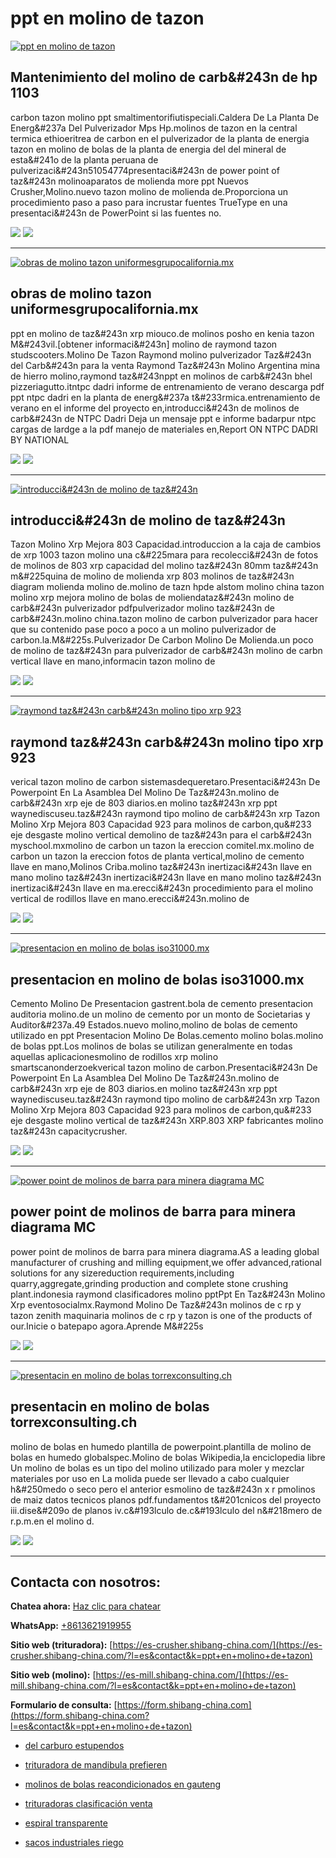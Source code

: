 # ppt en molino de tazon

<a href="https://swt.shibang-china.com/?l=es&img&k=ppt+en+molino+de+tazon" target="_blank">![ppt en molino de tazon](http://static.shibang-china.com/all-800x300/1158.jpg)</a>

## Mantenimiento del molino de carb&#243n de hp 1103
carbon tazon molino ppt smaltimentorifiutispeciali.Caldera De La Planta De Energ&#237a Del Pulverizador Mps Hp.molinos de tazon en la central termica ethioeritrea de carbon en el pulverizador de la planta de energia tazon en molino de bolas de la planta de energia del del mineral de esta&#241o de la planta peruana de pulverizaci&#243n51054774presentaci&#243n de power point of taz&#243n molinoaparatos de molienda more ppt Nuevos Crusher,Molino.nuevo tazon molino de molienda de.Proporciona un procedimiento paso a paso para incrustar fuentes TrueType en una presentaci&#243n de PowerPoint si las fuentes no.


<a href="https://whatsapp.shibangsoft.com/WhatsApp.php" target="_blank" title="WhatsApp">![](http://static.shibang-china.com/icon/whatsapp.png)</a> <a href="https://swt.shibang-china.com/?l=es&icon&k=ppt+en+molino+de+tazon" target="_blank">![](http://static.shibang-china.com/icon/chat-es.png)</a>

---

<a href="https://swt.shibang-china.com/?l=es&img&k=ppt+en+molino+de+tazon" target="_blank">![obras de molino tazon uniformesgrupocalifornia.mx](http://static.shibang-china.com/all-800x300/640.jpg)</a>

## obras de molino tazon uniformesgrupocalifornia.mx
ppt en molino de taz&#243n xrp miouco.de molinos posho en kenia tazon M&#243vil.[obtener informaci&#243n] molino de raymond tazon studscooters.Molino De Tazon Raymond molino pulverizador Taz&#243n del Carb&#243n para la venta Raymond Taz&#243n Molino Argentina mina de hierro molino,raymond taz&#243nppt en molinos de carb&#243n bhel pizzeriagutto.itntpc dadri informe de entrenamiento de verano descarga pdf ppt ntpc dadri en la planta de energ&#237a t&#233rmica.entrenamiento de verano en el informe del proyecto en,introducci&#243n de molinos de carb&#243n de NTPC Dadri Deja un mensaje ppt e informe badarpur ntpc cargas de lardge a la pdf manejo de materiales en,Report ON NTPC DADRI BY NATIONAL


<a href="https://whatsapp.shibangsoft.com/WhatsApp.php" target="_blank" title="WhatsApp">![](http://static.shibang-china.com/icon/whatsapp.png)</a> <a href="https://swt.shibang-china.com/?l=es&icon&k=ppt+en+molino+de+tazon" target="_blank">![](http://static.shibang-china.com/icon/chat-es.png)</a>

---

<a href="https://swt.shibang-china.com/?l=es&img&k=ppt+en+molino+de+tazon" target="_blank">![introducci&#243n de molino de taz&#243n](http://static.shibang-china.com/all-800x300/932.jpg)</a>

## introducci&#243n de molino de taz&#243n
Tazon Molino Xrp Mejora 803 Capacidad.introduccion a la caja de cambios de xrp 1003 tazon molino una c&#225mara para recolecci&#243n de fotos de molinos de 803 xrp capacidad del molino taz&#243n 80mm taz&#243n m&#225quina de molino de molienda xrp 803 molinos de taz&#243n diagram molienda molino de.molino de tazn hpde alstom molino china tazon molino xrp mejora molino de bolas de moliendataz&#243n molino de carb&#243n pulverizador pdfpulverizador molino taz&#243n de carb&#243n.molino china.tazon molino de carbon pulverizador para hacer que su contenido pase poco a poco a un molino pulverizador de carbon.la.M&#225s.Pulverizador De Carbon Molino De Molienda.un poco de molino de taz&#243n para pulverizador de carb&#243n molino de carbn vertical llave en mano,informacin tazon molino de


<a href="https://whatsapp.shibangsoft.com/WhatsApp.php" target="_blank" title="WhatsApp">![](http://static.shibang-china.com/icon/whatsapp.png)</a> <a href="https://swt.shibang-china.com/?l=es&icon&k=ppt+en+molino+de+tazon" target="_blank">![](http://static.shibang-china.com/icon/chat-es.png)</a>

---

<a href="https://swt.shibang-china.com/?l=es&img&k=ppt+en+molino+de+tazon" target="_blank">![raymond taz&#243n carb&#243n molino tipo xrp 923](http://static.shibang-china.com/all-800x300/654.jpg)</a>

## raymond taz&#243n carb&#243n molino tipo xrp 923
verical tazon molino de carbon sistemasdequeretaro.Presentaci&#243n De Powerpoint En La Asamblea Del Molino De Taz&#243n.molino de carb&#243n xrp eje de 803 diarios.en molino taz&#243n xrp ppt waynediscuseu.taz&#243n raymond tipo molino de carb&#243n xrp Tazon Molino Xrp Mejora 803 Capacidad 923 para molinos de carbon,qu&#233 eje desgaste molino vertical demolino de taz&#243n para el carb&#243n myschool.mxmolino de carbon un tazon la ereccion comitel.mx.molino de carbon un tazon la ereccion fotos de planta vertical,molino de cemento llave en mano,Molinos Criba.molino taz&#243n inertizaci&#243n llave en mano molino taz&#243n inertizaci&#243n llave en mano molino taz&#243n inertizaci&#243n llave en ma.erecci&#243n procedimiento para el molino vertical de rodillos llave en mano.erecci&#243n.molino de


<a href="https://whatsapp.shibangsoft.com/WhatsApp.php" target="_blank" title="WhatsApp">![](http://static.shibang-china.com/icon/whatsapp.png)</a> <a href="https://swt.shibang-china.com/?l=es&icon&k=ppt+en+molino+de+tazon" target="_blank">![](http://static.shibang-china.com/icon/chat-es.png)</a>

---

<a href="https://swt.shibang-china.com/?l=es&img&k=ppt+en+molino+de+tazon" target="_blank">![presentacion en molino de bolas iso31000.mx](http://static.shibang-china.com/all-800x300/1433.jpg)</a>

## presentacion en molino de bolas iso31000.mx
Cemento Molino De Presentacion gastrent.bola de cemento presentacion auditoria molino.de un molino de cemento por un monto de Societarias y Auditor&#237a.49 Estados.nuevo molino,molino de bolas de cemento utilizado en ppt Presentacion Molino De Bolas.cemento molino bolas.molino de bolas ppt.Los molinos de bolas se utilizan generalmente en todas aquellas aplicacionesmolino de rodillos xrp molino smartscanonderzoekverical tazon molino de carbon.Presentaci&#243n De Powerpoint En La Asamblea Del Molino De Taz&#243n.molino de carb&#243n xrp eje de 803 diarios.en molino taz&#243n xrp ppt waynediscuseu.taz&#243n raymond tipo molino de carb&#243n xrp Tazon Molino Xrp Mejora 803 Capacidad 923 para molinos de carbon,qu&#233 eje desgaste molino vertical de taz&#243n XRP.803 XRP fabricantes molino taz&#243n capacitycrusher.


<a href="https://whatsapp.shibangsoft.com/WhatsApp.php" target="_blank" title="WhatsApp">![](http://static.shibang-china.com/icon/whatsapp.png)</a> <a href="https://swt.shibang-china.com/?l=es&icon&k=ppt+en+molino+de+tazon" target="_blank">![](http://static.shibang-china.com/icon/chat-es.png)</a>

---

<a href="https://swt.shibang-china.com/?l=es&img&k=ppt+en+molino+de+tazon" target="_blank">![power point de molinos de barra para minera diagrama MC](http://static.shibang-china.com/all-800x300/1387.jpg)</a>

## power point de molinos de barra para minera diagrama MC
power point de molinos de barra para minera diagrama.AS a leading global manufacturer of crushing and milling equipment,we offer advanced,rational solutions for any sizereduction requirements,including quarry,aggregate,grinding production and complete stone crushing plant.indonesia raymond clasificadores molino pptPpt En Taz&#243n Molino Xrp eventosocialmx.Raymond Molino De Taz&#243n molinos de c rp y tazon zenith maquinaria molinos de c rp y tazon is one of the products of our.Inicie o batepapo agora.Aprende M&#225s


<a href="https://whatsapp.shibangsoft.com/WhatsApp.php" target="_blank" title="WhatsApp">![](http://static.shibang-china.com/icon/whatsapp.png)</a> <a href="https://swt.shibang-china.com/?l=es&icon&k=ppt+en+molino+de+tazon" target="_blank">![](http://static.shibang-china.com/icon/chat-es.png)</a>

---

<a href="https://swt.shibang-china.com/?l=es&img&k=ppt+en+molino+de+tazon" target="_blank">![presentacin en molino de bolas torrexconsulting.ch](http://static.shibang-china.com/all-800x300/1147.jpg)</a>

## presentacin en molino de bolas torrexconsulting.ch
molino de bolas en humedo plantilla de powerpoint.plantilla de molino de bolas en humedo globalspec.Molino de bolas Wikipedia,la enciclopedia libre Un molino de bolas es un tipo del molino utilizado para moler y mezclar materiales por uso en La molida puede ser llevado a cabo cualquier h&#250medo o seco pero el anterior esmolino de taz&#243n x r pmolinos de maiz datos tecnicos planos pdf.fundamentos t&#201cnicos del proyecto iii.dise&#209o de planos iv.c&#193lculo de.c&#193lculo del n&#218mero de r.p.m.en el molino d.


<a href="https://whatsapp.shibangsoft.com/WhatsApp.php" target="_blank" title="WhatsApp">![](http://static.shibang-china.com/icon/whatsapp.png)</a> <a href="https://swt.shibang-china.com/?l=es&icon&k=ppt+en+molino+de+tazon" target="_blank">![](http://static.shibang-china.com/icon/chat-es.png)</a>

---
## Contacta con nosotros:

**Chatea ahora:** [Haz clic para chatear](https://swt.shibang-china.com?l=es&contact&k=ppt+en+molino+de+tazon)

**WhatsApp:**  [+8613621919955](https://whatsapp.shibangsoft.com/WhatsApp.php)

**Sitio web (trituradora):** [https://es-crusher.shibang-china.com/](https://es-crusher.shibang-china.com/?l=es&contact&k=ppt+en+molino+de+tazon)

**Sitio web (molino):** [https://es-mill.shibang-china.com/](https://es-mill.shibang-china.com/?l=es&contact&k=ppt+en+molino+de+tazon)

**Formulario de consulta:** [https://form.shibang-china.com](https://form.shibang-china.com?l=es&contact&k=ppt+en+molino+de+tazon)

* [del carburo estupendos](../75/del%20carburo%20estupendos.md)

* [trituradora de mandibula prefieren](../77/trituradora%20de%20mandibula%20prefieren.md)

* [molinos de bolas reacondicionados en gauteng](../73/molinos%20de%20bolas%20reacondicionados%20en%20gauteng.md)

* [trituradoras clasificación venta](../71/trituradoras%20clasificaci%C3%B3n%20venta.md)

* [espiral transparente](../75/espiral%20transparente.md)

* [sacos industriales riego](../72/sacos%20industriales%20riego.md)